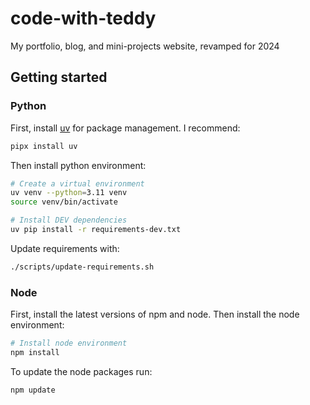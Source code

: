 # code-with-teddy

My portfolio, blog, and mini-projects website, revamped for 2024

## Getting started

### Python

First, install [uv](https://github.com/astral-sh/uv) for package management. I recommend:

```bash
pipx install uv
```

Then install python environment:

```bash
# Create a virtual environment
uv venv --python=3.11 venv
source venv/bin/activate

# Install DEV dependencies
uv pip install -r requirements-dev.txt
```

Update requirements with:

```bash
./scripts/update-requirements.sh
```

### Node

First, install the latest versions of npm and node. Then install the node environment:

```bash
# Install node environment
npm install
```

To update the node packages run:

```bash
npm update
```
